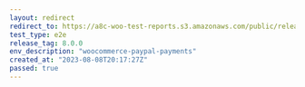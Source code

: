 ```yaml
---
layout: redirect
redirect_to: https://a8c-woo-test-reports.s3.amazonaws.com/public/release/8.0.0/woocommerce-paypal-payments/e2e/index.html
test_type: e2e
release_tag: 8.0.0
env_description: "woocommerce-paypal-payments"
created_at: "2023-08-08T20:17:27Z"
passed: true
---
```

